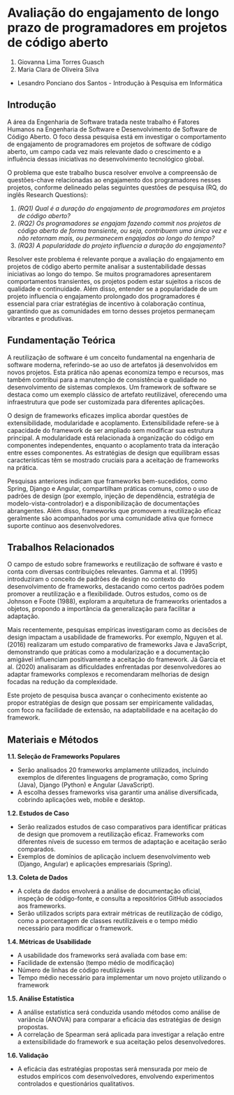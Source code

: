 # Avaliação do engajamento de longo prazo de programadores em projetos de código aberto

1. Giovanna Lima Torres Guasch
2. Maria Clara de Oliveira Silva
* Lesandro Ponciano dos Santos - Introdução à Pesquisa em Informática

## Introdução

A área da Engenharia de Software tratada neste trabalho é Fatores Humanos na Engenharia de Software e Desenvolvimento de Software de Código Aberto. O foco dessa pesquisa está em investigar o comportamento de engajamento de programadores em projetos de software de código aberto, um campo cada vez mais relevante dado o crescimento e a influência dessas iniciativas no desenvolvimento tecnológico global.

O problema que este trabalho busca resolver envolve a compreensão de questões-chave relacionadas ao engajamento dos programadores nesses projetos, conforme delineado pelas seguintes questões de pesquisa (RQ, do inglês Research Questions):

1. _(RQ1) Qual é a duração do engajamento de programadores em projetos de código aberto?_
2. _(RQ2) Os programadores se engajam fazendo commit nos projetos de código aberto de forma transiente, ou seja, contribuem uma única vez e não retornam mais, ou permanecem engajados ao longo do tempo?_
3. _(RQ3) A popularidade do projeto influencia a duração do engajamento?_

Resolver este problema é relevante porque a avaliação do engajamento em projetos de código aberto permite analisar a sustentabilidade dessas iniciativas ao longo do tempo. Se muitos programadores apresentarem comportamentos transientes, os projetos podem estar sujeitos a riscos de qualidade e continuidade. Além disso, entender se a popularidade de um projeto influencia o engajamento prolongado dos programadores é essencial para criar estratégias de incentivo à colaboração contínua, garantindo que as comunidades em torno desses projetos permaneçam vibrantes e produtivas.

## Fundamentação Teórica

A reutilização de software é um conceito fundamental na engenharia de software moderna, referindo-se ao uso de artefatos já desenvolvidos em novos projetos. Esta prática não apenas economiza tempo e recursos, mas também contribui para a manutenção de consistência e qualidade no desenvolvimento de sistemas complexos. Um framework de software se destaca como um exemplo clássico de artefato reutilizável, oferecendo uma infraestrutura que pode ser customizada para diferentes aplicações.

O design de frameworks eficazes implica abordar questões de extensibilidade, modularidade e acoplamento. Extensibilidade refere-se à capacidade do framework de ser ampliado sem modificar sua estrutura principal. A modularidade está relacionada à organização do código em componentes independentes, enquanto o acoplamento trata da interação entre esses componentes. As estratégias de design que equilibram essas características têm se mostrado cruciais para a aceitação de frameworks na prática.

Pesquisas anteriores indicam que frameworks bem-sucedidos, como Spring, Django e Angular, compartilham práticas comuns, como o uso de padrões de design (por exemplo, injeção de dependência, estratégia de modelo-vista-controlador) e a disponibilização de documentações abrangentes. Além disso, frameworks que promovem a reutilização eficaz geralmente são acompanhados por uma comunidade ativa que fornece suporte contínuo aos desenvolvedores.

## Trabalhos Relacionados

O campo de estudo sobre frameworks e reutilização de software é vasto e conta com diversas contribuições relevantes. Gamma et al. (1995) introduziram o conceito de padrões de design no contexto do desenvolvimento de frameworks, destacando como certos padrões podem promover a reutilização e a flexibilidade. Outros estudos, como os de Johnson e Foote (1988), exploram a arquitetura de frameworks orientados a objetos, propondo a importância da generalização para facilitar a adaptação.

Mais recentemente, pesquisas empíricas investigaram como as decisões de design impactam a usabilidade de frameworks. Por exemplo, Nguyen et al. (2016) realizaram um estudo comparativo de frameworks Java e JavaScript, demonstrando que práticas como a modularização e a documentação amigável influenciam positivamente a aceitação do framework. Já Garcia et al. (2020) analisaram as dificuldades enfrentadas por desenvolvedores ao adaptar frameworks complexos e recomendaram melhorias de design focadas na redução da complexidade.

Este projeto de pesquisa busca avançar o conhecimento existente ao propor estratégias de design que possam ser empiricamente validadas, com foco na facilidade de extensão, na adaptabilidade e na aceitação do framework.

## Materiais e Métodos

**1.1. Seleção de Frameworks Populares**
* Serão analisados 20 frameworks amplamente utilizados, incluindo exemplos de diferentes linguagens de programação, como Spring (Java), Django (Python) e Angular (JavaScript).
* A escolha desses frameworks visa garantir uma análise diversificada, cobrindo aplicações web, mobile e desktop.

**1.2. Estudos de Caso**
* Serão realizados estudos de caso comparativos para identificar práticas de design que promovem a reutilização eficaz. Frameworks com diferentes níveis de sucesso em termos de adaptação e aceitação serão comparados.
* Exemplos de domínios de aplicação incluem desenvolvimento web (Django, Angular) e aplicações empresariais (Spring).

**1.3. Coleta de Dados**
* A coleta de dados envolverá a análise de documentação oficial, inspeção de código-fonte, e consulta a repositórios GitHub associados aos frameworks.
* Serão utilizados scripts para extrair métricas de reutilização de código, como a porcentagem de classes reutilizáveis e o tempo médio necessário para modificar o framework.
  
**1.4. Métricas de Usabilidade**
* A usabilidade dos frameworks será avaliada com base em:
* Facilidade de extensão (tempo médio de modificação)
* Número de linhas de código reutilizáveis
* Tempo médio necessário para implementar um novo projeto utilizando o framework

**1.5. Análise Estatística**
* A análise estatística será conduzida usando métodos como análise de variância (ANOVA) para comparar a eficácia das estratégias de design propostas.
* A correlação de Spearman será aplicada para investigar a relação entre a extensibilidade do framework e sua aceitação pelos desenvolvedores.
  
**1.6. Validação**
* A eficácia das estratégias propostas será mensurada por meio de estudos empíricos com desenvolvedores, envolvendo experimentos controlados e questionários qualitativos.
